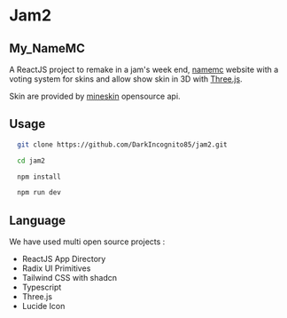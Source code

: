 # Jam2
## My_NameMC
A ReactJS project to remake in a jam's week end, [namemc](https://namemc.com) website with a voting system for skins and allow show skin in 3D with [Three.js](https://threejs.org/).

Skin are provided by [mineskin](https://mineskin.eu) opensource api.

## Usage

```bash
  git clone https://github.com/DarkIncognito85/jam2.git
```
```bash
  cd jam2
```
```bash
  npm install
```
```bash
  npm run dev
```

## Language

We have used multi open source projects : 
- ReactJS App Directory
- Radix UI Primitives
- Tailwind CSS with shadcn
- Typescript
- Three.js
- Lucide Icon
